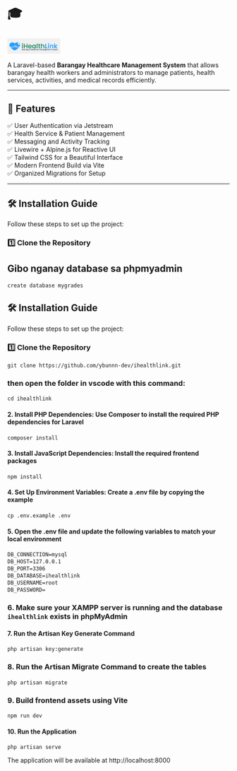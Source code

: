 # 🎓 <p align="center">
<img src="public/images/ihealthlink.png" alt="iHealthLink Logo" width="120">
</p>

A Laravel-based **Barangay Healthcare Management System** that allows barangay health workers and administrators to manage patients, health services, activities, and medical records efficiently.

---

## 🚀 Features  
✅ User Authentication via Jetstream  
✅ Health Service & Patient Management  
✅ Messaging and Activity Tracking  
✅ Livewire + Alpine.js for Reactive UI  
✅ Tailwind CSS for a Beautiful Interface  
✅ Modern Frontend Build via Vite  
✅ Organized Migrations for Setup  

---

## 🛠 Installation Guide  

Follow these steps to set up the project:  

### 1️⃣ Clone the Repository  



## Gibo nganay database sa phpmyadmin  
    create database mygrades

## 🛠 Installation Guide  

Follow these steps to set up the project:  

### 1️⃣ Clone the Repository  

    git clone https://github.com/ybunnn-dev/ihealthlink.git

### then open the folder in vscode with this command:  
    cd ihealthlink

#### 2. Install PHP Dependencies: Use Composer to install the required PHP dependencies for Laravel  

    composer install

#### 3. Install JavaScript Dependencies: Install the required frontend packages  

    npm install

#### 4. Set Up Environment Variables: Create a .env file by copying the example  

    cp .env.example .env

#### 5. Open the .env file and update the following variables to match your local environment  

    DB_CONNECTION=mysql
    DB_HOST=127.0.0.1
    DB_PORT=3306
    DB_DATABASE=ihealthlink
    DB_USERNAME=root
    DB_PASSWORD=

### 6. Make sure your XAMPP server is running and the database `ihealthlink` exists in phpMyAdmin  

#### 7. Run the Artisan Key Generate Command  

    php artisan key:generate

### 8. Run the Artisan Migrate Command to create the tables  

    php artisan migrate

### 9. Build frontend assets using Vite  

    npm run dev

#### 10. Run the Application  

    php artisan serve

The application will be available at http://localhost:8000
